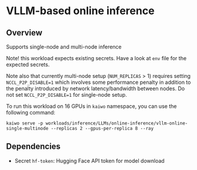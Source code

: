 # VLLM-based online inference

## Overview

Supports single-node and multi-node inference

Note! this workload expects existing secrets. Have a look at `env` file for the expected secrets. 

Note also that currently multi-node setup (`NUM_REPLICAS` > 1) requires setting `NCCL_P2P_DISABLE=1` which involves some performance penalty in addition to the penalty introduced by network latency/bandwidth between nodes. Do not set `NCCL_P2P_DISABLE=1` for single-node setup.

To run this workload on 16 GPUs in `kaiwo` namespace, you can use the following command:	 

`kaiwo serve -p workloads/inference/LLMs/online-inference/vllm-online-single-multinode --replicas 2 --gpus-per-replica 8 --ray`

## Dependencies
- Secret `hf-token`: Hugging Face API token for model download
